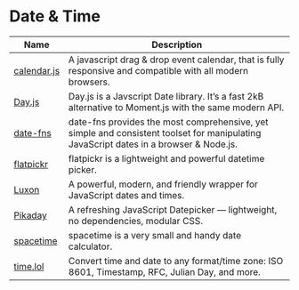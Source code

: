 # Date & Time

| Name | Description |
| --- | --- |
| [calendar.js](https://williamtroup.github.io/Calendar.js/) | A javascript drag & drop event calendar, that is fully responsive and compatible with all modern browsers. |
| [Day.js](https://day.js.org/) | Day.js is a Javscript Date library. It’s a fast 2kB alternative to Moment.js with the same modern API. |
| [date-fns](https://date-fns.org/) | date-fns provides the most comprehensive, yet simple and consistent toolset for manipulating JavaScript dates in a browser & Node.js. |
| [flatpickr](https://flatpickr.js.org/) | flatpickr is a lightweight and powerful datetime picker. |
| [Luxon](https://moment.github.io/luxon) | A powerful, modern, and friendly wrapper for JavaScript dates and times. |
| [Pikaday](https://github.com/Pikaday/Pikaday) | A refreshing JavaScript Datepicker — lightweight, no dependencies, modular CSS. |
| [spacetime](https://spacetime.how/) | spacetime is a very small and handy date calculator. |
| [time.lol](https://time.lol/) | Convert time and date to any format/time zone: ISO 8601, Timestamp, RFC, Julian Day, and more. |